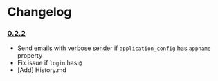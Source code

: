 Changelog
=========

### [0.2.2](https://github.com/VeliovGroup/Meteor-Mailer/releases/tag/v0.2.2)

* Send emails with verbose sender if `application_config` has `appname` property
* Fix issue if `login` has `@`
* [Add] History.md